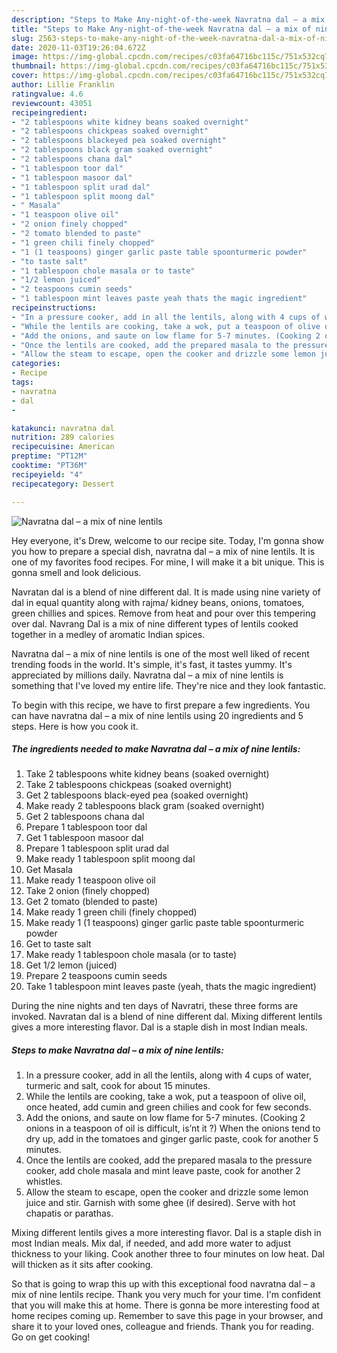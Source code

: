 ```yaml
---
description: "Steps to Make Any-night-of-the-week Navratna dal – a mix of nine lentils"
title: "Steps to Make Any-night-of-the-week Navratna dal – a mix of nine lentils"
slug: 2563-steps-to-make-any-night-of-the-week-navratna-dal-a-mix-of-nine-lentils
date: 2020-11-03T19:26:04.672Z
image: https://img-global.cpcdn.com/recipes/c03fa64716bc115c/751x532cq70/navratna-dal-a-mix-of-nine-lentils-recipe-main-photo.jpg
thumbnail: https://img-global.cpcdn.com/recipes/c03fa64716bc115c/751x532cq70/navratna-dal-a-mix-of-nine-lentils-recipe-main-photo.jpg
cover: https://img-global.cpcdn.com/recipes/c03fa64716bc115c/751x532cq70/navratna-dal-a-mix-of-nine-lentils-recipe-main-photo.jpg
author: Lillie Franklin
ratingvalue: 4.6
reviewcount: 43051
recipeingredient:
- "2 tablespoons white kidney beans soaked overnight"
- "2 tablespoons chickpeas soaked overnight"
- "2 tablespoons blackeyed pea soaked overnight"
- "2 tablespoons black gram soaked overnight"
- "2 tablespoons chana dal"
- "1 tablespoon toor dal"
- "1 tablespoon masoor dal"
- "1 tablespoon split urad dal"
- "1 tablespoon split moong dal"
- " Masala"
- "1 teaspoon olive oil"
- "2 onion finely chopped"
- "2 tomato blended to paste"
- "1 green chili finely chopped"
- "1 (1 teaspoons) ginger garlic paste table spoonturmeric powder"
- "to taste salt"
- "1 tablespoon chole masala or to taste"
- "1/2 lemon juiced"
- "2 teaspoons cumin seeds"
- "1 tablespoon mint leaves paste yeah thats the magic ingredient"
recipeinstructions:
- "In a pressure cooker, add in all the lentils, along with 4 cups of water, turmeric and salt, cook for about 15 minutes."
- "While the lentils are cooking, take a wok, put a teaspoon of olive oil, once heated, add cumin and green chilies and cook for few seconds."
- "Add the onions, and saute on low flame for 5-7 minutes. (Cooking 2 onions in a teaspoon of oil is difficult, is’nt it ?) When the onions tend to dry up, add in the tomatoes and ginger garlic paste, cook for another 5 minutes."
- "Once the lentils are cooked, add the prepared masala to the pressure cooker, add chole masala and mint leave paste, cook for another 2 whistles."
- "Allow the steam to escape, open the cooker and drizzle some lemon juice and stir. Garnish with some ghee (if desired). Serve with hot chapatis or parathas."
categories:
- Recipe
tags:
- navratna
- dal
- 

katakunci: navratna dal  
nutrition: 289 calories
recipecuisine: American
preptime: "PT12M"
cooktime: "PT36M"
recipeyield: "4"
recipecategory: Dessert

---
```



![Navratna dal – a mix of nine lentils](https://img-global.cpcdn.com/recipes/c03fa64716bc115c/751x532cq70/navratna-dal-a-mix-of-nine-lentils-recipe-main-photo.jpg)

Hey everyone, it's Drew, welcome to our recipe site. Today, I'm gonna show you how to prepare a special dish, navratna dal – a mix of nine lentils. It is one of my favorites food recipes. For mine, I will make it a bit unique. This is gonna smell and look delicious.

Navratan dal is a blend of nine different dal. It is made using nine variety of dal in equal quantity along with rajma/ kidney beans, onions, tomatoes, green chillies and spices. Remove from heat and pour over this tempering over dal. Navrang Dal is a mix of nine different types of lentils cooked together in a medley of aromatic Indian spices.

Navratna dal – a mix of nine lentils is one of the most well liked of recent trending foods in the world. It's simple, it's fast, it tastes yummy. It's appreciated by millions daily. Navratna dal – a mix of nine lentils is something that I've loved my entire life. They're nice and they look fantastic.


To begin with this recipe, we have to first prepare a few ingredients. You can have navratna dal – a mix of nine lentils using 20 ingredients and 5 steps. Here is how you cook it.

<!--inarticleads1-->

##### The ingredients needed to make Navratna dal – a mix of nine lentils:

1. Take 2 tablespoons white kidney beans (soaked overnight)
1. Take 2 tablespoons chickpeas (soaked overnight)
1. Get 2 tablespoons black-eyed pea (soaked overnight)
1. Make ready 2 tablespoons black gram (soaked overnight)
1. Get 2 tablespoons chana dal
1. Prepare 1 tablespoon toor dal
1. Get 1 tablespoon masoor dal
1. Prepare 1 tablespoon split urad dal
1. Make ready 1 tablespoon split moong dal
1. Get  Masala
1. Make ready 1 teaspoon olive oil
1. Take 2 onion (finely chopped)
1. Get 2 tomato (blended to paste)
1. Make ready 1 green chili (finely chopped)
1. Make ready 1 (1 teaspoons) ginger garlic paste table spoonturmeric powder
1. Get to taste salt
1. Make ready 1 tablespoon chole masala (or to taste)
1. Get 1/2 lemon (juiced)
1. Prepare 2 teaspoons cumin seeds
1. Take 1 tablespoon mint leaves paste (yeah, thats the magic ingredient)


During the nine nights and ten days of Navratri, these three forms are invoked. Navratan dal is a blend of nine different dal. Mixing different lentils gives a more interesting flavor. Dal is a staple dish in most Indian meals. 

<!--inarticleads2-->

##### Steps to make Navratna dal – a mix of nine lentils:

1. In a pressure cooker, add in all the lentils, along with 4 cups of water, turmeric and salt, cook for about 15 minutes.
1. While the lentils are cooking, take a wok, put a teaspoon of olive oil, once heated, add cumin and green chilies and cook for few seconds.
1. Add the onions, and saute on low flame for 5-7 minutes. (Cooking 2 onions in a teaspoon of oil is difficult, is’nt it ?) When the onions tend to dry up, add in the tomatoes and ginger garlic paste, cook for another 5 minutes.
1. Once the lentils are cooked, add the prepared masala to the pressure cooker, add chole masala and mint leave paste, cook for another 2 whistles.
1. Allow the steam to escape, open the cooker and drizzle some lemon juice and stir. Garnish with some ghee (if desired). Serve with hot chapatis or parathas.


Mixing different lentils gives a more interesting flavor. Dal is a staple dish in most Indian meals. Mix dal, if needed, and add more water to adjust thickness to your liking. Cook another three to four minutes on low heat. Dal will thicken as it sits after cooking. 

So that is going to wrap this up with this exceptional food navratna dal – a mix of nine lentils recipe. Thank you very much for your time. I'm confident that you will make this at home. There is gonna be more interesting food at home recipes coming up. Remember to save this page in your browser, and share it to your loved ones, colleague and friends. Thank you for reading. Go on get cooking!
